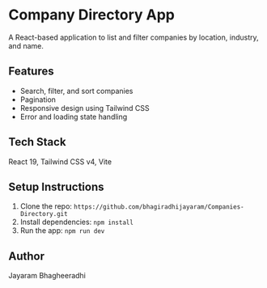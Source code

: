 # Company Directory App

A React-based application to list and filter companies by location, industry, and name.

## Features
- Search, filter, and sort companies
- Pagination
- Responsive design using Tailwind CSS
- Error and loading state handling

## Tech Stack
React 19, Tailwind CSS v4, Vite

## Setup Instructions
1. Clone the repo: `https://github.com/bhagiradhijayaram/Companies-Directory.git`
2. Install dependencies: `npm install`
3. Run the app: `npm run dev`

## Author
Jayaram Bhagheeradhi
